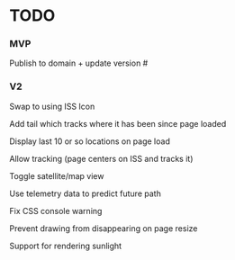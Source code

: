 # TODO

### MVP
Publish to domain + update version #

### V2
Swap to using ISS Icon

Add tail which tracks where it has been since page loaded

Display last 10 or so locations on page load

Allow tracking (page centers on ISS and tracks it)

Toggle satellite/map view

Use telemetry data to predict future path

Fix CSS console warning

Prevent drawing from disappearing on page resize

Support for rendering sunlight